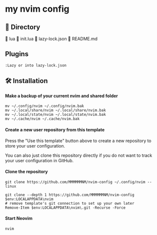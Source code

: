 # my nvim config

##   Directory 
  lua
  init.lua
  lazy-lock.json
󰪷  README.md
## Plugins
```commd 
:Lazy or into lazy-lock.json
```
## 🛠️ Installation

#### Make a backup of your current nvim and shared folder

```shell
mv ~/.config/nvim ~/.config/nvim.bak
mv ~/.local/share/nvim ~/.local/share/nvim.bak
mv ~/.local/state/nvim ~/.local/state/nvim.bak
mv ~/.cache/nvim ~/.cache/nvim.bak
```

#### Create a new user repository from this template

Press the "Use this template" button above to create a new repository to store your user configuration.

You can also just clone this repository directly if you do not want to track your user configuration in GitHub.

#### Clone the repository

```shell
git clone https://github.com/MMMMMMNM/nvim-config ~/.config/nvim -- linux
```
```shell
git clone --depth 1 https://github.com/MMMMMMNM/nvim-config $env:LOCALAPPDATA\nvim
# remove template's git connection to set up your own later
Remove-Item $env:LOCALAPPDATA\nvim\.git -Recurse -Force
```
#### Start Neovim

```shell
nvim
```
